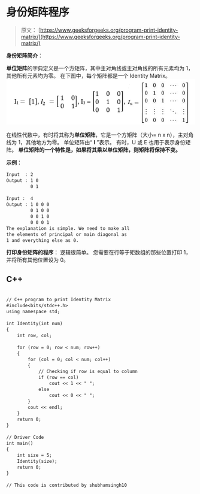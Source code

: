 # 身份矩阵程序

> 原文： [https://www.geeksforgeeks.org/program-print-identity-matrix/](https://www.geeksforgeeks.org/program-print-identity-matrix/)

**身份矩阵简介**：

**单位矩阵**的字典定义是一个方矩阵，其中主对角线或主对角线的所有元素均为 1，其他所有元素均为零。 在下图中，每个矩阵都是一个 Identity Matrix。
![](img/80ad1022655aa2228c13b6f959a4e68c.png)

在线性代数中，有时将其称为**单位矩阵**，它是一个方矩阵（大小= n x n），主对角线为 1，其他地方为零。 单位矩阵由“ **I** ”表示。 有时，U 或 E 也用于表示身份矩阵。
**单位矩阵的一个特性是，如果将其乘以单位矩阵，则矩阵将保持不变。**

**示例**：

```
Input  : 2
Output : 1 0
         0 1

Input :  4
Output : 1 0 0 0
         0 1 0 0
         0 0 1 0
         0 0 0 1
The explanation is simple. We need to make all
the elements of principal or main diagonal as 
1 and everything else as 0.

```

**打印身份矩阵的程序**：
逻辑很简单。 您需要在行等于矩数组的那些位置打印 1，并将所有其他位置设为 0。

## C++ 

```

// C++ program to print Identity Matrix 
#include<bits/stdc++.h> 
using namespace std; 

int Identity(int num) 
{ 
    int row, col; 

    for (row = 0; row < num; row++) 
    { 
        for (col = 0; col < num; col++) 
        { 
            // Checking if row is equal to column  
            if (row == col) 
                cout << 1 << " "; 
            else
                cout << 0 << " "; 
        }  
        cout << endl; 
    } 
    return 0; 
} 

// Driver Code 
int main() 
{ 
    int size = 5; 
    Identity(size); 
    return 0; 
} 

// This code is contributed by shubhamsingh10 

```
